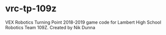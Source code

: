 # vrc-tp-109z
VEX Robotics Turning Point 2018-2019 game code for Lambert High School Robotics Team 109Z. Created by Nik Dunna
